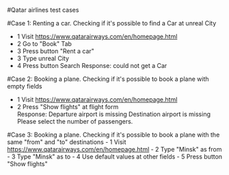 #Qatar airlines test cases

#Case 1: Renting a car. Checking if it's possible to find a Car at unreal City
  - 1 Visit https://www.qatarairways.com/en/homepage.html
  - 2  Go to "Book" Tab
  - 3 Press button "Rent a car"
  - 3 Type unreal City
  - 4 Press button Search
    Response: could not get a Car


#Case 2: Booking a plane. Checking if it's possible to book a plane with empty fields
  - 1 Visit https://www.qatarairways.com/en/homepage.html
  - 2 Press "Show flights" at flight form   
    Response: Departure airport is missing
              Destination airport is missing
              Please select the number of passengers.

#Case 3: Booking a plane. Checking if it's possible to book a plane with the same "from" and "to" destinations
    - 1 Visit https://www.qatarairways.com/en/homepage.html
    - 2 Type "Minsk" as from
    - 3 Type "Minsk" as to
    - 4 Use default values at other fields
    - 5 Press button "Show flights"
